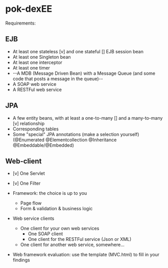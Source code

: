 # pok-dexEE

Requirements:

EJB
---

* At least one stateless [v] and one stateful [] EJB session bean
* At least one Singleton bean
* At least one interceptor
* At least one timer
* --A MDB (Message Driven Bean) with a Message Queue (and some code that posts a message in the queue)--
* A SOAP web service
* A RESTFul web service

JPA
---

* A few entity beans, with at least a one-to-many [] and a many-to-many [v] relationship
* Corresponding tables
* Some "special" JPA annotations (make a selection yourself)
    (@Enumerated
    @Elementcollection
    @Inheritance
    @Embeddable/@Embedded)

Web-client
----------

* [v] One Servlet 
* [v] One Filter 
* Framework: the choice is up to you
    * Page flow
    * Form & validation & business logic

* Web service clients
    * One client for your own web services
        * One SOAP client
        * One client for the RESTFul service (Json or XML)
    * One client for another web service, somewhere...

* Web framework evaluation: use the template (MVC.html) to fill in your findings
